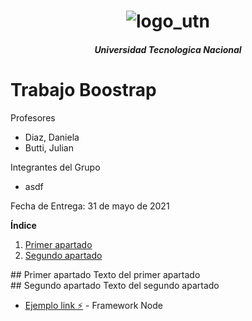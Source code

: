 <h1 align="center">
  <img src="assets/UTN.png" alt="logo_utn">
</h1>
<h5 align="center">Universidad Tecnologica Nacional</h5>


# Trabajo Boostrap

Profesores
* Diaz, Daniela
* Butti, Julian

Integrantes del Grupo
* asdf

Fecha de Entrega: 31 de mayo de 2021


**Índice**
1. [Primer apartado](#id1)
2. [Segundo apartado](#id2)


<div id='id1' />
## Primer apartado
Texto del primer apartado


<div id='id2' />
## Segundo apartado
Texto del segundo apartado



* [Ejemplo link ️️️️️⚡️](https://nodejs.org/es/) - Framework Node
